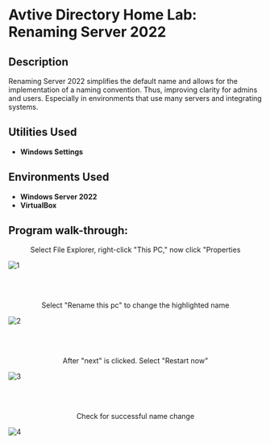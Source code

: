 <h1>Avtive Directory Home Lab: Renaming Server 2022</h1>

<h2>Description</h2>
Renaming Server 2022 simplifies the default name and allows for the implementation of a naming convention. Thus, improving clarity for admins and users. Especially in environments that use many servers and integrating systems.
<br />


<h2>Utilities Used</h2>

- <b>Windows Settings</b> 

<h2>Environments Used </h2>

- <b>Windows Server 2022</b>
- <b>VirtualBox</b>

<h2>Program walk-through:</h2>

<p align="center">
Select File Explorer, right-click "This PC," now click "Properties <br/>
 
![1](https://github.com/user-attachments/assets/ea705dde-3cc0-4188-9c5b-0af0bd454333)

<br />
<br />
<p align="center">
Select "Rename this pc" to change the highlighted name  <br/>

![2](https://github.com/user-attachments/assets/bfa85e3e-5983-478c-98a6-ab48ddb028a9)

<br />
<br />
<p align="center">
After "next" is clicked. Select "Restart now" <br/>

![3](https://github.com/user-attachments/assets/67f0f719-230f-4590-a3ef-e544b85b83a9)

<br />
<br />
<p align="center">
Check for successful name change <br/>

![4](https://github.com/user-attachments/assets/911c7557-6817-4ed3-bd69-7587eac17d97)

</p>

<!--
 ```diff
- text in red
+ text in green
! text in orange
# text in gray
@@ text in purple (and bold)@@
```
--!>
